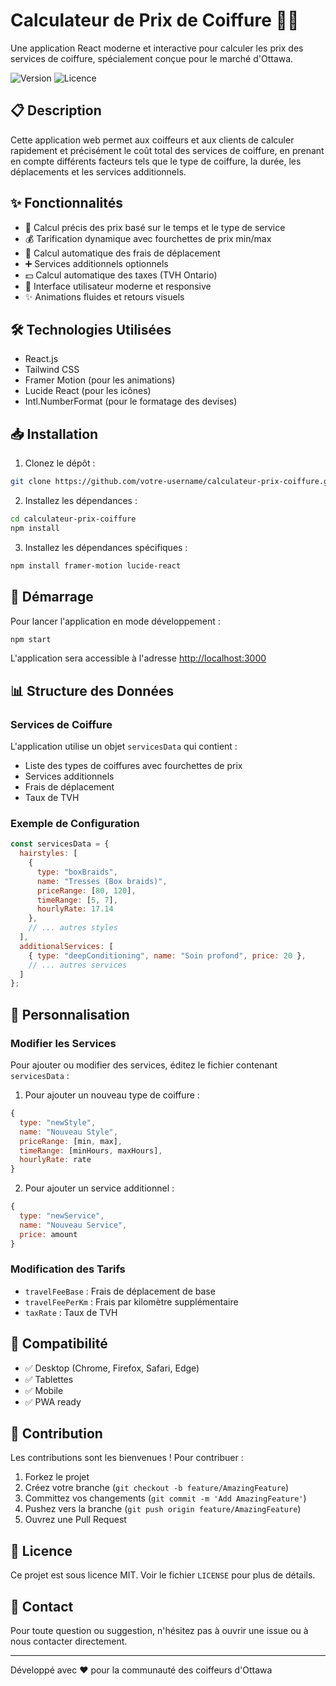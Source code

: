 # Calculateur de Prix de Coiffure 💇‍♀️

Une application React moderne et interactive pour calculer les prix des services de coiffure, spécialement conçue pour le marché d'Ottawa.

![Version](https://img.shields.io/badge/version-1.0.0-blue.svg)
![Licence](https://img.shields.io/badge/license-MIT-green.svg)

## 📋 Description

Cette application web permet aux coiffeurs et aux clients de calculer rapidement et précisément le coût total des services de coiffure, en prenant en compte différents facteurs tels que le type de coiffure, la durée, les déplacements et les services additionnels.

## ✨ Fonctionnalités

- 🎯 Calcul précis des prix basé sur le temps et le type de service
- 💰 Tarification dynamique avec fourchettes de prix min/max
- 🚗 Calcul automatique des frais de déplacement
- ➕ Services additionnels optionnels
- 💵 Calcul automatique des taxes (TVH Ontario)
- 🎨 Interface utilisateur moderne et responsive
- ✨ Animations fluides et retours visuels

## 🛠️ Technologies Utilisées

- React.js
- Tailwind CSS
- Framer Motion (pour les animations)
- Lucide React (pour les icônes)
- Intl.NumberFormat (pour le formatage des devises)

## 📥 Installation

1. Clonez le dépôt :
```bash
git clone https://github.com/votre-username/calculateur-prix-coiffure.git
```

2. Installez les dépendances :
```bash
cd calculateur-prix-coiffure
npm install
```

3. Installez les dépendances spécifiques :
```bash
npm install framer-motion lucide-react
```

## 🚀 Démarrage

Pour lancer l'application en mode développement :

```bash
npm start
```

L'application sera accessible à l'adresse [http://localhost:3000](http://localhost:3000)

## 📊 Structure des Données

### Services de Coiffure
L'application utilise un objet `servicesData` qui contient :
- Liste des types de coiffures avec fourchettes de prix
- Services additionnels
- Frais de déplacement
- Taux de TVH

### Exemple de Configuration
```javascript
const servicesData = {
  hairstyles: [
    {
      type: "boxBraids",
      name: "Tresses (Box braids)",
      priceRange: [80, 120],
      timeRange: [5, 7],
      hourlyRate: 17.14
    },
    // ... autres styles
  ],
  additionalServices: [
    { type: "deepConditioning", name: "Soin profond", price: 20 },
    // ... autres services
  ]
};
```

## 🔧 Personnalisation

### Modifier les Services
Pour ajouter ou modifier des services, éditez le fichier contenant `servicesData` :

1. Pour ajouter un nouveau type de coiffure :
```javascript
{
  type: "newStyle",
  name: "Nouveau Style",
  priceRange: [min, max],
  timeRange: [minHours, maxHours],
  hourlyRate: rate
}
```

2. Pour ajouter un service additionnel :
```javascript
{
  type: "newService",
  name: "Nouveau Service",
  price: amount
}
```

### Modification des Tarifs
- `travelFeeBase` : Frais de déplacement de base
- `travelFeePerKm` : Frais par kilomètre supplémentaire
- `taxRate` : Taux de TVH

## 📱 Compatibilité

- ✅ Desktop (Chrome, Firefox, Safari, Edge)
- ✅ Tablettes
- ✅ Mobile
- ✅ PWA ready

## 🤝 Contribution

Les contributions sont les bienvenues ! Pour contribuer :

1. Forkez le projet
2. Créez votre branche (`git checkout -b feature/AmazingFeature`)
3. Committez vos changements (`git commit -m 'Add AmazingFeature'`)
4. Pushez vers la branche (`git push origin feature/AmazingFeature`)
5. Ouvrez une Pull Request

## 📄 Licence

Ce projet est sous licence MIT. Voir le fichier `LICENSE` pour plus de détails.

## 👥 Contact

Pour toute question ou suggestion, n'hésitez pas à ouvrir une issue ou à nous contacter directement.

---

Développé avec ❤️ pour la communauté des coiffeurs d'Ottawa